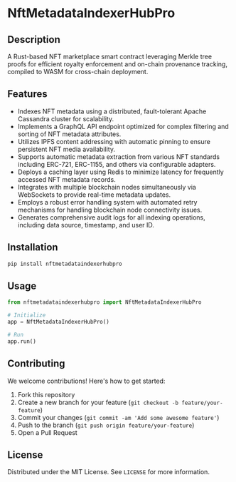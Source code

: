 # NftMetadataIndexerHubPro

## Description

A Rust-based NFT marketplace smart contract leveraging Merkle tree proofs for efficient royalty enforcement and on-chain provenance tracking, compiled to WASM for cross-chain deployment.

## Features

- Indexes NFT metadata using a distributed, fault-tolerant Apache Cassandra cluster for scalability.
- Implements a GraphQL API endpoint optimized for complex filtering and sorting of NFT metadata attributes.
- Utilizes IPFS content addressing with automatic pinning to ensure persistent NFT media availability.
- Supports automatic metadata extraction from various NFT standards including ERC-721, ERC-1155, and others via configurable adapters.
- Deploys a caching layer using Redis to minimize latency for frequently accessed NFT metadata records.
- Integrates with multiple blockchain nodes simultaneously via WebSockets to provide real-time metadata updates.
- Employs a robust error handling system with automated retry mechanisms for handling blockchain node connectivity issues.
- Generates comprehensive audit logs for all indexing operations, including data source, timestamp, and user ID.
## Installation

```bash
pip install nftmetadataindexerhubpro
```

## Usage

```python
from nftmetadataindexerhubpro import NftMetadataIndexerHubPro

# Initialize
app = NftMetadataIndexerHubPro()

# Run
app.run()
```

## Contributing

We welcome contributions! Here's how to get started:

1. Fork this repository
2. Create a new branch for your feature (`git checkout -b feature/your-feature`)
3. Commit your changes (`git commit -am 'Add some awesome feature'`)
4. Push to the branch (`git push origin feature/your-feature`)
5. Open a Pull Request

## License

Distributed under the MIT License. See `LICENSE` for more information.
